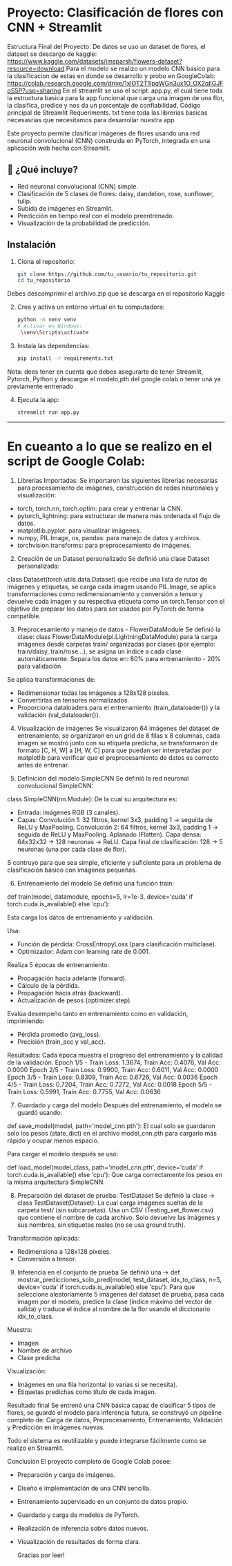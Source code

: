# Proyecto: Clasificación de flores con CNN + Streamlit

Estructura Final del Proyecto:
De datos se uso un dataset de flores, el dataset se descargo de kaggle: https://www.kaggle.com/datasets/imsparsh/flowers-dataset?resource=download
Para el modelo se realizo un modelo CNN basico para la clasificacion de estas en donde se desarrollo y probo en GoogleColab: https://colab.research.google.com/drive/1xlOT2T1lpqWGn3ux1O_OX2qIlGJFoS5P?usp=sharing
En el streamlit se uso el script: app.py, el cual tiene toda la estructura basica para la app funcional que carga una imagen de una flor, la clasifica, predice y nos da un porcentaje de confiabilidad, Código principal de Streamlit
Requeriments. txt tiene toda las librerias basicas necesasrias que necesitamos para desarrollar nuestra app


Este proyecto permite clasificar imágenes de flores usando una red neuronal convolucional (CNN) construida en PyTorch, integrada en una aplicación web hecha con Streamlit.

## 🚀 ¿Qué incluye?

- Red neuronal convolucional (CNN) simple.
- Clasificación de 5 clases de flores: daisy, dandelion, rose, sunflower, tulip.
- Subida de imágenes en Streamlit.
- Predicción en tiempo real con el modelo preentrenado.
- Visualización de la probabilidad de predicción.

## Instalación

1. Clona el repositorio:
    ```bash
    git clone https://github.com/tu_usuario/tu_repositorio.git
    cd tu_repositorio
    ```
Debes descomprimir el archivo.zip que se descarga en el repositorio Kaggle

2. Crea y activa un entorno virtual en tu computadora:
    ```bash
    python -m venv venv
    # Activar en Windows:
    .\venv\Scripts\activate
    ```

3. Instala las dependencias:
    ```bash
    pip install -r requirements.txt
    ```
Nota: dees tener en cuenta que debes asegurarte de tener Streamlit, Pytorch, Python y descargar el modelo,pth del google colab o tener una ya previamente entrenado

4. Ejecuta la app:
    ```bash
    streamlit run app.py
    ```
----------------------------------------------
# En cueanto a lo que se realizo en el script de Google Colab:

1. Librerías Importadas:
Se importaron las siguientes librerías necesarias para procesamiento de imágenes, construcción de redes neuronales y visualización:

- torch, torch.nn, torch.optim: para crear y entrenar la CNN.
- pytorch_lightning: para estructurar de manera más ordenada el flujo de datos.
- matplotlib.pyplot: para visualizar imágenes.
- numpy, PIL.Image, os, pandas: para manejo de datos y archivos.
- torchvision.transforms: para preprocesamiento de imágenes.

2. Creación de un Dataset personalizado
Se definió una clase Dataset personalizada:

class Dataset(torch.utils.data.Dataset) que recibe una lista de rutas de imágenes y etiquetas, se carga cada imagen usando PIL.Image, se aplica transformaciones como redimensionamiento y conversión a tensor y 
devuelve cada imagen y su respectiva etiqueta como un torch.Tensor con el objetivo de preparar los datos para ser usados por PyTorch de forma compatible.

3.  Preprocesamiento y manejo de datos - FlowerDataModule
Se definió la clase:
class FlowerDataModule(pl.LightningDataModule) para la carga imágenes desde carpetas train/ organizadas por clases (por ejemplo: train/daisy, train/rose...), se asigna un índice a cada clase automáticamente.
Separa los datos en:
80% para entrenamiento - 20% para validación

Se aplica transformaciones de:
- Redimensionar todas las imágenes a 128x128 píxeles.
- Convertirlas en tensores normalizados.
- Proporciona dataloaders para el entrenamiento (train_dataloader()) y la validación (val_dataloader()).

4. Visualización de imágenes
Se visualizaron 64 imágenes del dataset de entrenamiento, se organizaron en un grid de 8 filas x 8 columnas, cada imagen se mostró junto con su etiqueta predicha,
se transformaron de formato [C, H, W] a [H, W, C] para que puedan ser interpretadas por matplotlib para verificar que el preprocesamiento de datos es correcto antes de entrenar.

5.  Definición del modelo SimpleCNN
Se definió la red neuronal convolucional SimpleCNN:

class SimpleCNN(nn.Module):
De la cual su arquitectura es:
- Entrada: imágenes RGB (3 canales).
- Capas:
Convolución 1: 32 filtros, kernel 3x3, padding 1 → seguida de ReLU y MaxPooling.
Convolución 2: 64 filtros, kernel 3x3, padding 1 → seguida de ReLU y MaxPooling.
Aplanado (Flatten).
Capa densa: 64x32x32 → 128 neuronas → ReLU.
Capa final de clasificación: 128 → 5 neuronas (una por cada clase de flor).

S contruyo para que sea simple, eficiente y suficiente para un problema de clasificación básico con imágenes pequeñas.

6.  Entrenamiento del modelo
Se definió una función train:

def train(model, datamodule, epochs=5, lr=1e-3, device='cuda' if torch.cuda.is_available() else 'cpu'):

Esta carga los datos de entrenamiento y validación. 

Usa:
- Función de pérdida: CrossEntropyLoss (para clasificación multiclase).
- Optimizador: Adam con learning rate de 0.001.

Realiza 5 épocas de entrenamiento:
- Propagación hacia adelante (forward).
- Cálculo de la pérdida.
- Propagación hacia atrás (backward).
- Actualización de pesos (optimizer.step).

Evalúa desempeño tanto en entrenamiento como en validación, imprimiendo:
- Pérdida promedio (avg_loss).
- Precisión (train_acc y val_acc).

Resultados:
Cada época muestra el progreso del entrenamiento y la calidad de la validación.
Epoch 1/5 - Train Loss: 1.3674, Train Acc: 0.4076, Val Acc: 0.0000
Epoch 2/5 - Train Loss: 0.9900, Train Acc: 0.6011, Val Acc: 0.0000
Epoch 3/5 - Train Loss: 0.8309, Train Acc: 0.6726, Val Acc: 0.0036
Epoch 4/5 - Train Loss: 0.7204, Train Acc: 0.7272, Val Acc: 0.0018
Epoch 5/5 - Train Loss: 0.5991, Train Acc: 0.7755, Val Acc: 0.0636

7.  Guardado y carga del modelo
Después del entrenamiento, el modelo se guardó usando:

def save_model(model, path='model_cnn.pth'): El cual solo se guardaron solo los pesos (state_dict) en el archivo model_cnn.pth para cargarlo más rápido y ocupar menos espacio.

Para cargar el modelo después se usó:

def load_model(model_class, path='model_cnn.pth', device='cuda' if torch.cuda.is_available() else 'cpu'): Que carga correctamente los pesos en la misma arquitectura SimpleCNN.

8. Preparación del dataset de prueba: TestDataset
Se definió la clase -> class TestDataset(Dataset):
La cual carga imágenes sueltas de la carpeta test/ (sin subcarpetas).
Usa un CSV (Testing_set_flower.csv) que contiene el nombre de cada archivo.
Solo devuelve las imágenes y sus nombres, sin etiquetas reales (no se usa ground truth).

Transformación aplicada: 
- Redimensiona a 128x128 píxeles.
- Conversión a tensor.

9.  Inferencia en el conjunto de prueba
Se definió una -> def mostrar_predicciones_solo_pred(model, test_dataset, idx_to_class, n=5, device='cuda' if torch.cuda.is_available() else 'cpu'):
Para que seleccione aleatoriamente 5 imágenes del dataset de prueba, pasa cada imagen por el modelo, predice la clase (índice máximo del vector de salida) y traduce el índice al nombre de la flor
usando el diccionario idx_to_class.

Muestra:
- Imagen
- Nombre de archivo
- Clase predicha

Visualización:
- Imágenes en una fila horizontal (o varias si se necesita).
- Etiquetas predichas como título de cada imagen.

Resultado final
Se entrenó una CNN básica capaz de clasificar 5 tipos de flores, se guardó el modelo para inferencia futura, se construyó un pipeline completo de: Carga de datos, Preprocesamiento, Entrenamiento, Validación y 
Predicción en imágenes nuevas.

Todo el sistema es reutilizable y puede integrarse fácilmente como se realizo en Streamlit.

Conclusión
El proyecto completo de Google Colab posee:

- Preparación y carga de imágenes.
- Diseño e implementación de una CNN sencilla.
- Entrenamiento supervisado en un conjunto de datos propio.
- Guardado y carga de modelos de PyTorch.
- Realización de inferencia sobre datos nuevos.
- Visualización de resultados de forma clara.

  Gracias por leer!

